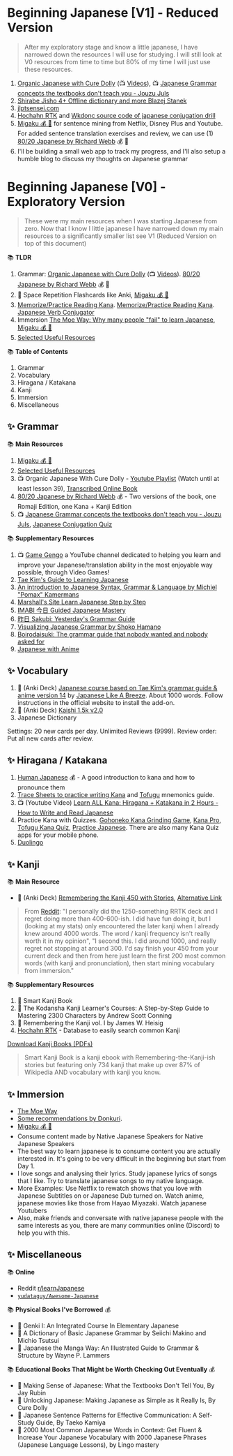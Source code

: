 # Beginning Japanese [V1] - Reduced Version

> After my exploratory stage and know a little japanese, I have narrowed down the resources I will use for studying. I will still look at V0 resources from time to time but 80% of my time I will just use these resources.

1. [Organic Japanese with Cure Dolly](https://kellenok.github.io/cure-script/) (📺 [Videos](https://www.youtube.com/playlist?list=PLg9uYxuZf8x_A-vcqqyOFZu06WlhnypWj)), 📺 [Japanese Grammar concepts the textbooks don't teach you - Jouzu Juls](https://www.youtube.com/playlist?list=PLAaPL96Q8dWHx4H0WxdXLZlu7-DdbszsV)
2. [Shirabe Jisho 4+ Offline dictionary and more Blazej Stanek](https://apps.apple.com/us/app/shirabe-jisho/id1005203380)
3. [jlptsensei.com](https://jlptsensei.com/)
4. [Hochahn RTK](https://hochanh.github.io/rtk/) and [Wkdonc source code of japanese conjugation drill](https://github.com/wkdonc/wkdonc.github.io/)
5. [Migaku 💰 📖](https://study.migaku.com/) for sentence mining from Netflix, Disney Plus and Youtube. For added sentence translation exercises and review, we can use (1) [80/20 Japanese by Richard Webb](https://drive.google.com/drive/folders/1m8CtsyDirLsjoHAhEdBjwrgs9bVgF1ys?usp=drive_link) 💰 📖
6. I'll be building a small web app to track my progress, and I'll also setup a humble blog to discuss my thoughts on Japanese grammar

# Beginning Japanese [V0] - Exploratory Version

> These were my main resources when I was starting Japanese from zero. Now that I know I little japanese I have narrowed down my main resources to a significantly smaller list see V1 (Reduced Version on top of this document)

📚 **TLDR**
1. Grammar: [Organic Japanese with Cure Dolly](https://kellenok.github.io/cure-script/) (📺 [Videos](https://www.youtube.com/playlist?list=PLg9uYxuZf8x_A-vcqqyOFZu06WlhnypWj)). [80/20 Japanese by Richard Webb](https://drive.google.com/drive/folders/1m8CtsyDirLsjoHAhEdBjwrgs9bVgF1ys?usp=drive_link) 💰 📖
2. 📇 Space Repetition Flashcards like Anki, [Migaku 💰 📖](https://study.migaku.com/)
3. [Memorize/Practice Reading Kana](https://www.tofugu.com/japanese/best-hiragana-and-katakana-learning-resources/). [Memorize/Practice Reading Kana](https://practice-japanese.com/). [Japanese Verb Conjugator](https://www.japaneseverbconjugator.com/)
4. Immersion [The Moe Way: Why many people "fail" to learn Japanese](https://learnjapanese.moe/guide/#choosing-immersion-content), [Migaku 💰 📖](https://study.migaku.com/)
5. [Selected Useful Resources](https://drive.google.com/drive/folders/1jJB7pgCCIWpq6uvBGbToIhcOgsvtBnM3?usp=drive_link)

📚 **Table of Contents**
1. Grammar
2. Vocabulary
3. Hiragana / Katakana 
4. Kanji
5. Immersion
6. Miscellaneous
 
## ✨ Grammar 

📚 **Main Resources** 
1. [Migaku 💰 📖](https://study.migaku.com/)
2. [Selected Useful Resources](https://drive.google.com/drive/folders/1jJB7pgCCIWpq6uvBGbToIhcOgsvtBnM3?usp=drive_link)
3.  📺 Organic Japanese With Cure Dolly - [Youtube Playlist](https://www.youtube.com/playlist?list=PLg9uYxuZf8x_A-vcqqyOFZu06WlhnypWj) (Watch until at least lesson 39), [Transcribed Online Book](https://kellenok.github.io/cure-script/)
4. [80/20 Japanese by Richard Webb](https://drive.google.com/drive/folders/1m8CtsyDirLsjoHAhEdBjwrgs9bVgF1ys?usp=drive_link) 💰 -  Two versions of the book, one Romaji Edition, one Kana + Kanji Edition
5. 📺 [Japanese Grammar concepts the textbooks don't teach you - Jouzu Juls](https://www.youtube.com/playlist?list=PLAaPL96Q8dWHx4H0WxdXLZlu7-DdbszsV), [Japanese Conjugation Quiz](https://wkdonc.github.io/conjugation/drill.html)

📚 **Supplementary Resources**

1. 📺 [Game Gengo](https://www.youtube.com/c/GameGengo) a YouTube channel dedicated to helping you learn and improve your Japanese/translation ability in the most enjoyable way possible, through Video Games!
2. [Tae Kim's Guide to Learning Japanese](https://guidetojapanese.org/learn/complete/)
3. [An introduction to Japanese Syntax, Grammar & Language by Michiel "Pomax" Kamermans](https://pomax.github.io/nrGrammar/)
4. [Marshall's Site Learn Japanese Step by Step](https://marshallyin.com/course/)
5. [IMABI 今日 Guided Japanese Mastery](https://imabi.org/)
6. [昨日 Sakubi: Yesterday's Grammar Guide](https://sakubi.neocities.org/)
7. [Visualizing Japanese Grammar by Shoko Hamano](https://www2.gwu.edu/~eall/vjgnew/vjghomepage/vjghome.htm)
8. [Boirodaisuki: The grammar guide that nobody wanted and nobody asked for](https://boirodaisuki.neocities.org/)
9. [Japanese with Anime](https://www.japanesewithanime.com/)

## ✨ Vocabulary 

1. 📇 (Anki Deck) [Japanese course based on Tae Kim's grammar guide & anime version 14](https://ankiweb.net/shared/info/911122782) by [Japanese Like A Breeze](https://www.japanese-like-a-breeze.com/guide-for-beginners/). About 1000 words. Follow instructions in the official website to install the add-on.
2. 📇 (Anki Deck) [Kaishi 1.5k v2.0](https://github.com/donkuri/Kaishi/releases)
3. Japanese Dictionary

Settings: 20 new cards per day. Unlimited Reviews (9999). Review order: Put all new cards after review. 

## ✨ Hiragana / Katakana 

1. [Human Japanese](https://www.humanjapanese.com/human-japanese) 💰 - A good introduction to kana and how to pronounce them 
2. [Trace Sheets to practice writing Kana](https://drive.google.com/drive/folders/1ruMhNkd7wQY-vlzNGLI6DY_aYcyGuovm?usp=drive_link) and [Tofugu](https://www.tofugu.com/) mnemonics guide.
3. 📺 (Youtube Video) [Learn ALL Kana: Hiragana + Katakana in 2 Hours - How to Write and Read Japanese](https://www.youtube.com/watch?v=_wZHqOghvSs) 
4. Practice Kana with Quizzes. [Gohoneko Kana Grinding Game](https://gohoneko.neocities.org/learn/kana), [Kana Pro](https://kana.pro/), [Tofugu Kana Quiz](https://kana-quiz.tofugu.com/), [Practice Japanese](https://practice-japanese.com/). There are also many Kana Quiz apps for your mobile phone.
5. [Duolingo](https://www.duolingo.com/)
   
## ✨ Kanji 

📚 **Main Resource**

- 📇 (Anki Deck) [Remembering the Kanji 450 with Stories](https://drive.google.com/drive/folders/1XMS1ZgLjqLESuQkls00VYPepVT4Kfkya?usp=drive_link), [Alternative Link](https://mega.nz/file/2SJiWC4b#hL98qtC_hiLlQDg0LqVJoqD2-5ywT2Nwd4kjROY_KwQ)

> From [Reddit](https://www.reddit.com/r/LearnJapanese/comments/10k9zcn/switch_from_rrtk_450_deck_to_rtk_and_rrtk_2k_deck/): "I personally did the 1250-something RRTK deck and I regret doing more than 400-600-ish. I did have fun doing it, but I (looking at my stats) only encountered the later kanji when I already knew around 4000 words. The word / kanji frequency isn't really worth it in my opinion", "I second this. I did around 1000, and really regret not stopping at around 300. I'd say finish your 450 from your current deck and then from here just learn the first 200 most common words (with kanji and pronunciation), then start mining vocabulary from immersion."

📚 **Supplementary Resources**
1. 📖 Smart Kanji Book
2. 📖 The Kodansha Kanji Learner's Courses: A Step-by-Step Guide to Mastering 2300 Characters by Andrew Scott Conning
3. 📖 Remembering the Kanji vol. I by James W. Heisig
4. [Hochahn RTK](https://hochanh.github.io/rtk/) - Database to easily search common Kanji

[Download Kanji Books (PDFs)](https://drive.google.com/drive/folders/1qkbOWIIlUOcMVgMrBAT5gTszCC8VsKht?usp=drive_link)

> Smart Kanji Book is a kanji ebook with Remembering-the-Kanji-ish stories but featuring only 734 kanji that make up over 87% of Wikipedia AND vocabulary with kanji you know.

## ✨ Immersion

- [The Moe Way](https://learnjapanese.moe/guide/#choosing-immersion-content)
- [Some recommendations by Donkuri](https://donkuri.github.io/learn-japanese/recs/).
- [Migaku 💰 📖](https://study.migaku.com/)
- Consume content made by Native Japanese Speakers for Native Japanese Speakers
- The best way to learn japanese is to consume content you are actually interested in. It's going to be very difficult in the beginning but start from Day 1.
- I love songs and analysing their lyrics. Study japanese lyrics of songs that I like. Try to translate japanese songs to my native language.
- More Examples: Use Netflix to rewatch shows that you love with Japanese Subtitles on or Japanese Dub turned on. Watch anime, japanese movies like those from Hayao Miyazaki. Watch japanese Youtubers
- Also, make friends and conversate with native japanese people with the same interests as you, there are many communities online (Discord) to help you with this.

## ✨ Miscellaneous 

📚 **Online**

- Reddit [r/learnJapanese](https://www.reddit.com/r/LearnJapanese)
- [`yudataguy/Awesome-Japanese`](https://github.com/yudataguy/Awesome-Japanese)

📚 **Physical Books I've Borrowed** 💰
- 📖 Genki I: An Integrated Course In Elementary Japanese
- 📖 A Dictionary of Basic Japanese Grammar by Seiichi Makino and Michio Tsutsui
- 📖 Japanese the Manga Way: An Illustrated Guide to Grammar & Structure by Wayne P. Lammers

📚 **Educational Books That Might be Worth Checking Out Eventually** 💰

- 📖 Making Sense of Japanese: What the Textbooks Don't Tell You, By Jay Rubin
- 📖 Unlocking Japanese: Making Japanese as Simple as it Really Is, By Cure Dolly
- 📖 Japanese Sentence Patterns for Effective Communication: A Self-Study Guide, By Taeko Kamiya
- 📖 2000 Most Common Japanese Words in Context: Get Fluent & Increase Your Japanese Vocabulary with 2000 Japanese Phrases (Japanese Language Lessons), by Lingo mastery

